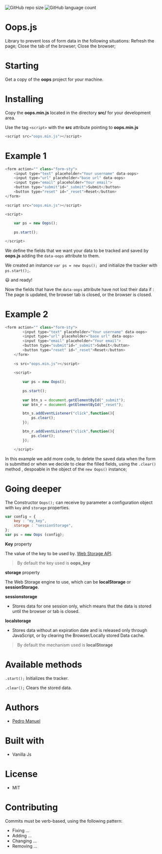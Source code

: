 ![GitHub repo size](https://img.shields.io/github/repo-size/pedro-jmanuel/oops)
![GitHub language count](https://img.shields.io/github/languages/count/pedro-jmanuel/oops)

# Oops.js

Library to prevent loss of form data in the following situations:
Refresh the page;
Close the tab  of the browser;
Close the browser;

# Starting

Get a copy of the **oops** project for your machine.

# Installing

Copy the **oops.min.js** located in the directory **src/** for your development area.

Use the tag `<script>` with the **src** attribute pointing to **oops.min.js**

```js
<script src="oops.min.js"></script>
```

# Example 1

```js
<form action="" class="form-sty">
    <input type="text" placeholder="Your username" data-oops>
    <input type="url" placeholder="base url" data-oops>
    <input type="email" placeholder="Your email">
    <button type="submit"id="_submit">Submit</button>
    <button type="reset" id="_reset">Reset</button>
</form>
    
<script src="oops.min.js"></script>

<script>
    
    var ps = new Oops();
    
    ps.start();

</script>
```

We define the fields that we want your data to be tracked and saved by **oops.js** adding the `data-oops` attribute to them.

We created an instance `var ps = new Oops(); `and initialize the tracker with `ps.start();`.

😃 and ready!

Now the fields that have the `data-oops` attribute have not lost their data if : The page is updated, the browser tab is closed, or the browser is closed.
# Example 2

```js
<form action="" class="form-sty">
        <input type="text" placeholder="Your username" data-oops>
        <input type="url" placeholder="base url" data-oops>
        <input type="email" placeholder="Your email">
        <button type="submit"id="_submit">Submit</button>
        <button type="reset" id="_reset">Reset</button>
    </form>
    
    <s src="oops.min.js"></script>
    
    <script>
        
        var ps = new Oops();
        
        ps.start();
        
        var btn_s = document.getElementById("_submit");
        var btn_r = document.getElementById("_reset");

        btn_s.addEventListener("click",function(){
            ps.clear();
        });

        btn_r.addEventListener("click",function(){
            ps.clear();
        });

    </script>
```

In this example we add more code, to delete the saved data when the form is submitted or when we decide to clear the filled fields, using the `.clear()` method , despoable in the object of the `new Oops()` instance;

# Going deeper

The Constructor `Oops();` can receive by parameter a configuration object with `key` and `storage` properties.

```js
var config = {
    key : "my_key",
    storage : "sessionStorage",
};
var ps = new Oops (config);
```

**Key** property

The value of the key to be used by. [Web Storage API](https://developer.mozilla.org/en-US/docs/Web/API/Web_Storage_API/Using_the_Web_Storage_API).


> By default the key used is **oops_key**

**storage** property 

The Web Storage engine to use, which can be **localStorage** or **sessionStorage**.

**sessionstorage**

* Stores data for one session only, which means that the data is stored until the browser or tab is closed.

**localstorage**

* Stores data without an expiration date and is released only through JavaScript, or by clearing the Browser/Locally stored Data cache.


> By default the mechanism used is **localStorage**



# Available methods

`.start();` Initializes the tracker.

`.clear();` Clears the stored data.

# Authors

* [Pedro Manuel](https://www.linkedin.com/in/pedro-jmanuel) 

# Built with

* Vanilla Js

# License

* MIT

# Contributing

Commits must be verb-based, using the following pattern:
* Fixing ...
* Adding ...
* Changing ...
* Removing ...
